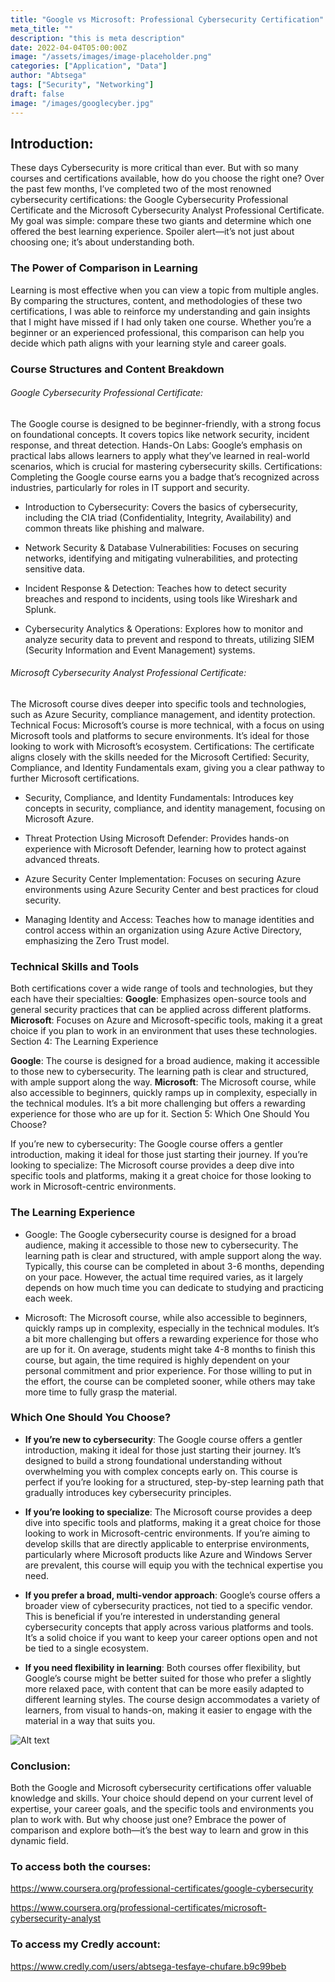 ```yaml
---
title: "Google vs Microsoft: Professional Cybersecurity Certification"
meta_title: ""
description: "this is meta description"
date: 2022-04-04T05:00:00Z
image: "/assets/images/image-placeholder.png"
categories: ["Application", "Data"]
author: "Abtsega"
tags: ["Security", "Networking"]
draft: false
image: "/images/googlecyber.jpg"
---
```




## Introduction:
These days Cybersecurity is more critical than ever. But with so many courses and certifications available, how do you choose the right one? Over the past few months, I’ve completed two of the most renowned cybersecurity certifications: the Google Cybersecurity Professional Certificate and the Microsoft Cybersecurity Analyst Professional Certificate. My goal was simple: compare these two giants and determine which one offered the best learning experience. Spoiler alert—it’s not just about choosing one; it’s about understanding both.

### The Power of Comparison in Learning
Learning is most effective when you can view a topic from multiple angles. By comparing the structures, content, and methodologies of these two certifications, I was able to reinforce my understanding and gain insights that I might have missed if I had only taken one course. Whether you’re a beginner or an experienced professional, this comparison can help you decide which path aligns with your learning style and career goals.

### Course Structures and Content Breakdown

###### Google Cybersecurity Professional Certificate:

The Google course is designed to be beginner-friendly, with a strong focus on foundational concepts. It covers topics like network security, incident response, and threat detection.
Hands-On Labs: Google’s emphasis on practical labs allows learners to apply what they’ve learned in real-world scenarios, which is crucial for mastering cybersecurity skills.
Certifications: Completing the Google course earns you a badge that’s recognized across industries, particularly for roles in IT support and security.

- Introduction to Cybersecurity: Covers the basics of cybersecurity, including the CIA triad (Confidentiality, Integrity, Availability) and common threats like phishing and malware.

- Network Security & Database Vulnerabilities: Focuses on securing networks, identifying and mitigating vulnerabilities, and protecting sensitive data.

- Incident Response & Detection: Teaches how to detect security breaches and respond to incidents, using tools like Wireshark and Splunk.

- Cybersecurity Analytics & Operations: Explores how to monitor and analyze security data to prevent and respond to threats, utilizing SIEM (Security Information and Event Management) systems.

######  Microsoft Cybersecurity Analyst Professional Certificate:

The Microsoft course dives deeper into specific tools and technologies, such as Azure 
Security, compliance management, and identity protection.
Technical Focus: Microsoft’s course is more technical, with a focus on using Microsoft tools and platforms to secure environments. It’s ideal for those looking to work with Microsoft’s ecosystem.
Certifications: The certificate aligns closely with the skills needed for the Microsoft Certified: Security, Compliance, and Identity Fundamentals exam, giving you a clear pathway to further Microsoft certifications.

- Security, Compliance, and Identity Fundamentals: Introduces key concepts in security, compliance, and identity management, focusing on Microsoft Azure.

- Threat Protection Using Microsoft Defender: Provides hands-on experience with Microsoft Defender, learning how to protect against advanced threats.

- Azure Security Center Implementation: Focuses on securing Azure environments using Azure Security Center and best practices for cloud security.

- Managing Identity and Access: Teaches how to manage identities and control access within an organization using Azure Active Directory, emphasizing the Zero Trust model.

### Technical Skills and Tools
Both certifications cover a wide range of tools and technologies, but they each have their specialties:
**Google**: Emphasizes open-source tools and general security practices that can be applied across different platforms. 
**Microsoft**: Focuses on Azure and Microsoft-specific tools, making it a great choice if you plan to work in an environment that uses these technologies.
Section 4: The Learning Experience

**Google**: The course is designed for a broad audience, making it accessible to those new to cybersecurity. The learning path is clear and structured, with ample support along the way.
**Microsoft**: The Microsoft course, while also accessible to beginners, quickly ramps up in complexity, especially in the technical modules. It’s a bit more challenging but offers a rewarding experience for those who are up for it.
Section 5: Which One Should You Choose?

If you’re new to cybersecurity: The Google course offers a gentler introduction, making it ideal for those just starting their journey.
If you’re looking to specialize: The Microsoft course provides a deep dive into specific tools and platforms, making it a great choice for those looking to work in Microsoft-centric environments.

### The Learning Experience

- Google:
The Google cybersecurity course is designed for a broad audience, making it accessible to those new to cybersecurity. The learning path is clear and structured, with ample support along the way. Typically, this course can be completed in about 3-6 months, depending on your pace. However, the actual time required varies, as it largely depends on how much time you can dedicate to studying and practicing each week.

- Microsoft:
The Microsoft course, while also accessible to beginners, quickly ramps up in complexity, especially in the technical modules. It’s a bit more challenging but offers a rewarding experience for those who are up for it. On average, students might take 4-8 months to finish this course, but again, the time required is highly dependent on your personal commitment and prior experience. For those willing to put in the effort, the course can be completed sooner, while others may take more time to fully grasp the material.

### Which One Should You Choose?

- **If you’re new to cybersecurity**:
The Google course offers a gentler introduction, making it ideal for those just starting their journey. It’s designed to build a strong foundational understanding without overwhelming you with complex concepts early on. This course is perfect if you’re looking for a structured, step-by-step learning path that gradually introduces key cybersecurity principles.

- **If you’re looking to specialize**:
The Microsoft course provides a deep dive into specific tools and platforms, making it a great choice for those looking to work in Microsoft-centric environments. If you’re aiming to develop skills that are directly applicable to enterprise environments, particularly where Microsoft products like Azure and Windows Server are prevalent, this course will equip you with the technical expertise you need.

- **If you prefer a broad, multi-vendor approach**:
Google’s course offers a broader view of cybersecurity practices, not tied to a specific vendor. This is beneficial if you’re interested in understanding general cybersecurity concepts that apply across various platforms and tools. It’s a solid choice if you want to keep your career options open and not be tied to a single ecosystem.

- **If you need flexibility in learning**:
Both courses offer flexibility, but Google’s course might be better suited for those who prefer a slightly more relaxed pace, with content that can be more easily adapted to different learning styles. The course design accommodates a variety of learners, from visual to hands-on, making it easier to engage with the material in a way that suits you.


![Alt text](/images/goovsmic.jpg)


### Conclusion:
Both the Google and Microsoft cybersecurity certifications offer valuable knowledge and skills. Your choice should depend on your current level of expertise, your career goals, and the specific tools and environments you plan to work with. But why choose just one? Embrace the power of comparison and explore both—it’s the best way to learn and grow in this dynamic field.
### To access both the courses:
https://www.coursera.org/professional-certificates/google-cybersecurity

https://www.coursera.org/professional-certificates/microsoft-cybersecurity-analyst
### To access my Credly account: 
https://www.credly.com/users/abtsega-tesfaye-chufare.b9c99beb